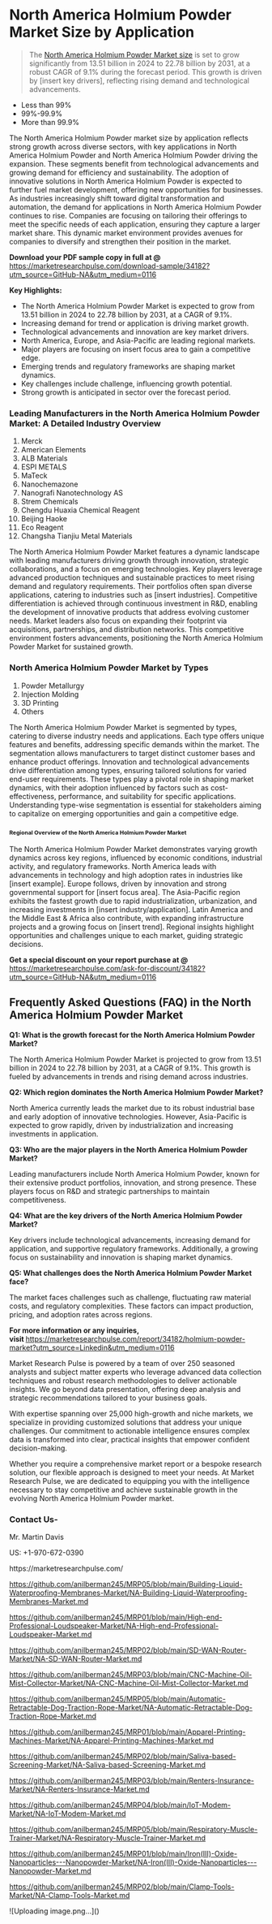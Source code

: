 <h1>North America Holmium Powder Market&nbsp;Size by Application</h1><blockquote><p>The <a href="https://marketresearchpulse.com/download-sample/34182?utm_source=GitHub-NA&amp;utm_medium=0116">North America Holmium Powder Market size</a> is set to grow significantly from 13.51 billion in 2024 to 22.78 billion by 2031, at a robust CAGR of 9.1% during the forecast period. This growth is driven by [insert key drivers], reflecting rising demand and technological advancements.</p></blockquote><ul><li>Less than 99%<li> 99%-99.9%<li> More than 99.9%</li></ul><p>The North America Holmium Powder market size by application reflects strong growth across diverse sectors, with key applications in North America Holmium Powder and North America Holmium Powder driving the expansion. These segments benefit from technological advancements and growing demand for efficiency and sustainability. The adoption of innovative solutions in North America Holmium Powder is expected to further fuel market development, offering new opportunities for businesses. As industries increasingly shift toward digital transformation and automation, the demand for applications in North America Holmium Powder continues to rise. Companies are focusing on tailoring their offerings to meet the specific needs of each application, ensuring they capture a larger market share. This dynamic market environment provides avenues for companies to diversify and strengthen their position in the market.</p><p><strong>Download your PDF sample copy in full at @ </strong><a href="https://marketresearchpulse.com/download-sample/34182?utm_source=GitHub-NA&amp;utm_medium=0116">https://marketresearchpulse.com/download-sample/34182?utm_source=GitHub-NA&amp;utm_medium=0116</a></p><p><strong>Key Highlights: </strong></p><ul><li>The North America Holmium Powder Market is expected to grow from 13.51 billion in 2024 to 22.78 billion by 2031, at a CAGR of 9.1%.</li><li>Increasing demand for trend or application is driving market growth.</li><li>Technological advancements and innovation are key market drivers.</li><li>North America, Europe, and Asia-Pacific are leading regional markets.</li><li>Major players are focusing on insert focus area to gain a competitive edge.</li><li>Emerging trends and regulatory frameworks are shaping market dynamics.</li><li>Key challenges include challenge, influencing growth potential.</li><li>Strong growth is anticipated in sector over the forecast period.</li></ul><h3>Leading Manufacturers in the North America Holmium Powder Market: A Detailed Industry Overview</h3><ol><li>Merck</li><li>American Elements</li><li>ALB Materials</li><li>ESPI METALS</li><li>MaTeck</li><li>Nanochemazone</li><li>Nanografi Nanotechnology AS</li><li>Strem Chemicals</li><li>Chengdu Huaxia Chemical Reagent</li><li>Beijing Haoke</li><li>Eco Reagent</li><li>Changsha Tianjiu Metal Materials</li></ol><div class="flex max-w-full flex-col flex-grow"><div class="min-h-8 text-message flex w-full flex-col items-end gap-2 whitespace-normal break-words [.text-message+&amp;]:mt-5" dir="auto" data-message-author-role="assistant" data-message-id="fd8432e4-4910-450d-b182-61b7bfb0a01f" data-message-model-slug="gpt-4o"><div class="flex w-full flex-col gap-1 empty:hidden first:pt-[3px]"><div class="markdown prose w-full break-words dark:prose-invert light"><p>The North America Holmium Powder Market features a dynamic landscape with leading manufacturers driving growth through innovation, strategic collaborations, and a focus on emerging technologies. Key players leverage advanced production techniques and sustainable practices to meet rising demand and regulatory requirements. Their portfolios often span diverse applications, catering to industries such as [insert industries]. Competitive differentiation is achieved through continuous investment in R&amp;D, enabling the development of innovative products that address evolving customer needs. Market leaders also focus on expanding their footprint via acquisitions, partnerships, and distribution networks. This competitive environment fosters advancements, positioning the North America Holmium Powder Market for sustained growth.</p></div></div></div></div><h3>North America Holmium Powder Market by Types</h3><ol><li>Powder Metallurgy<li> Injection Molding<li> 3D Printing<li> Others</li></ol><div class="flex max-w-full flex-col flex-grow"><div class="min-h-8 text-message flex w-full flex-col items-end gap-2 whitespace-normal break-words [.text-message+&amp;]:mt-5" dir="auto" data-message-author-role="assistant" data-message-id="084470be-0bb7-4664-bddf-5156b4f41249" data-message-model-slug="gpt-4o-mini"><div class="flex w-full flex-col gap-1 empty:hidden first:pt-[3px]"><div class="markdown prose w-full break-words dark:prose-invert light"><p>The North America Holmium Powder Market is segmented by types, catering to diverse industry needs and applications. Each type offers unique features and benefits, addressing specific demands within the market. The segmentation allows manufacturers to target distinct customer bases and enhance product offerings. Innovation and technological advancements drive differentiation among types, ensuring tailored solutions for varied end-user requirements. These types play a pivotal role in shaping market dynamics, with their adoption influenced by factors such as cost-effectiveness, performance, and suitability for specific applications. Understanding type-wise segmentation is essential for stakeholders aiming to capitalize on emerging opportunities and gain a competitive edge.</p></div></div></div></div><h3><span style="font-size: 11px;">Regional Overview of the North America Holmium Powder Market</span></h3><div class="flex max-w-full flex-col flex-grow"><div class="min-h-8 text-message flex w-full flex-col items-end gap-2 whitespace-normal break-words [.text-message+&amp;]:mt-5" dir="auto" data-message-author-role="assistant" data-message-id="e9038762-ce64-4e30-91c9-9bd413514231" data-message-model-slug="gpt-4o-mini"><div class="flex w-full flex-col gap-1 empty:hidden first:pt-[3px]"><div class="markdown prose w-full break-words dark:prose-invert light"><p>The North America Holmium Powder Market demonstrates varying growth dynamics across key regions, influenced by economic conditions, industrial activity, and regulatory frameworks. North America leads with advancements in technology and high adoption rates in industries like [insert example]. Europe follows, driven by innovation and strong governmental support for [insert focus area]. The Asia-Pacific region exhibits the fastest growth due to rapid industrialization, urbanization, and increasing investments in [insert industry/application]. Latin America and the Middle East &amp; Africa also contribute, with expanding infrastructure projects and a growing focus on [insert trend]. Regional insights highlight opportunities and challenges unique to each market, guiding strategic decisions.</p></div></div></div></div><p><strong>Get a special discount on your report purchase at @ </strong><a href="https://marketresearchpulse.com/ask-for-discount/34182?utm_source=GitHub-NA&amp;utm_medium=0116">https://marketresearchpulse.com/ask-for-discount/34182?utm_source=GitHub-NA&amp;utm_medium=0116</a></p><h2>Frequently Asked Questions (FAQ) in the North America Holmium Powder Market</h2><p><strong>Q1: What is the growth forecast for the North America Holmium Powder Market?</strong></p><p>The North America Holmium Powder Market is projected to grow from 13.51 billion in 2024 to 22.78 billion by 2031, at a CAGR of 9.1%. This growth is fueled by advancements in trends and rising demand across industries.</p><p><strong>Q2: Which region dominates the North America Holmium Powder Market?</strong></p><p>North America currently leads the market due to its robust industrial base and early adoption of innovative technologies. However, Asia-Pacific is expected to grow rapidly, driven by industrialization and increasing investments in application.</p><p><strong>Q3: Who are the major players in the North America Holmium Powder Market?</strong></p><p>Leading manufacturers include North America Holmium Powder, known for their extensive product portfolios, innovation, and strong presence. These players focus on R&amp;D and strategic partnerships to maintain competitiveness.</p><p><strong>Q4: What are the key drivers of the North America Holmium Powder Market?</strong></p><p>Key drivers include technological advancements, increasing demand for application, and supportive regulatory frameworks. Additionally, a growing focus on sustainability and innovation is shaping market dynamics.</p><p><strong>Q5: What challenges does the North America Holmium Powder Market face?</strong></p><p>The market faces challenges such as challenge, fluctuating raw material costs, and regulatory complexities. These factors can impact production, pricing, and adoption rates across regions.</p><p><strong>For more information or any inquiries, visit&nbsp;</strong><a href="https://marketresearchpulse.com/report/34182/holmium-powder-market?utm_source=Linkedin&utm_medium=0116">https://marketresearchpulse.com/report/34182/holmium-powder-market?utm_source=Linkedin&utm_medium=0116</a></p><p>Market Research Pulse is powered by a team of over 250 seasoned analysts and subject matter experts who leverage advanced data collection techniques and robust research methodologies to deliver actionable insights. We go beyond data presentation, offering deep analysis and strategic recommendations tailored to your business goals.</p><p>With expertise spanning over 25,000 high-growth and niche markets, we specialize in providing customized solutions that address your unique challenges. Our commitment to actionable intelligence ensures complex data is transformed into clear, practical insights that empower confident decision-making.</p><p>Whether you require a comprehensive market report or a bespoke research solution, our flexible approach is designed to meet your needs. At Market Research Pulse, we are dedicated to equipping you with the intelligence necessary to stay competitive and achieve sustainable growth in the evolving North America Holmium Powder market.</p><h3><strong>Contact Us-</strong></h3><p>Mr. Martin Davis</p><p>US: +1-970-672-0390</p><p>https://marketresearchpulse.com/</p><p><a href="https://github.com/anilberman245/MRP05/blob/main/Building-Liquid-Waterproofing-Membranes-Market/NA-Building-Liquid-Waterproofing-Membranes-Market.md">https://github.com/anilberman245/MRP05/blob/main/Building-Liquid-Waterproofing-Membranes-Market/NA-Building-Liquid-Waterproofing-Membranes-Market.md</a></p><p><a href="https://github.com/anilberman245/MRP01/blob/main/High-end-Professional-Loudspeaker-Market/NA-High-end-Professional-Loudspeaker-Market.md">https://github.com/anilberman245/MRP01/blob/main/High-end-Professional-Loudspeaker-Market/NA-High-end-Professional-Loudspeaker-Market.md</a></p><p><a href="https://github.com/anilberman245/MRP02/blob/main/SD-WAN-Router-Market/NA-SD-WAN-Router-Market.md">https://github.com/anilberman245/MRP02/blob/main/SD-WAN-Router-Market/NA-SD-WAN-Router-Market.md</a></p><p><a href="https://github.com/anilberman245/MRP03/blob/main/CNC-Machine-Oil-Mist-Collector-Market/NA-CNC-Machine-Oil-Mist-Collector-Market.md">https://github.com/anilberman245/MRP03/blob/main/CNC-Machine-Oil-Mist-Collector-Market/NA-CNC-Machine-Oil-Mist-Collector-Market.md</a></p><p><a href="https://github.com/anilberman245/MRP05/blob/main/Automatic-Retractable-Dog-Traction-Rope-Market/NA-Automatic-Retractable-Dog-Traction-Rope-Market.md">https://github.com/anilberman245/MRP05/blob/main/Automatic-Retractable-Dog-Traction-Rope-Market/NA-Automatic-Retractable-Dog-Traction-Rope-Market.md</a></p><p><a href="https://github.com/anilberman245/MRP01/blob/main/Apparel-Printing-Machines-Market/NA-Apparel-Printing-Machines-Market.md">https://github.com/anilberman245/MRP01/blob/main/Apparel-Printing-Machines-Market/NA-Apparel-Printing-Machines-Market.md</a></p><p><a href="https://github.com/anilberman245/MRP02/blob/main/Saliva-based-Screening-Market/NA-Saliva-based-Screening-Market.md">https://github.com/anilberman245/MRP02/blob/main/Saliva-based-Screening-Market/NA-Saliva-based-Screening-Market.md</a></p><p><a href="https://github.com/anilberman245/MRP03/blob/main/Renters-Insurance-Market/NA-Renters-Insurance-Market.md">https://github.com/anilberman245/MRP03/blob/main/Renters-Insurance-Market/NA-Renters-Insurance-Market.md</a></p><p><a href="https://github.com/anilberman245/MRP04/blob/main/IoT-Modem-Market/NA-IoT-Modem-Market.md">https://github.com/anilberman245/MRP04/blob/main/IoT-Modem-Market/NA-IoT-Modem-Market.md</a></p><p><a href="https://github.com/anilberman245/MRP05/blob/main/Respiratory-Muscle-Trainer-Market/NA-Respiratory-Muscle-Trainer-Market.md">https://github.com/anilberman245/MRP05/blob/main/Respiratory-Muscle-Trainer-Market/NA-Respiratory-Muscle-Trainer-Market.md</a></p><p><a href="https://github.com/anilberman245/MRP01/blob/main/Iron(III)-Oxide-Nanoparticles---Nanopowder-Market/NA-Iron(III)-Oxide-Nanoparticles---Nanopowder-Market.md">https://github.com/anilberman245/MRP01/blob/main/Iron(III)-Oxide-Nanoparticles---Nanopowder-Market/NA-Iron(III)-Oxide-Nanoparticles---Nanopowder-Market.md</a></p><p><a href="https://github.com/anilberman245/MRP02/blob/main/Clamp-Tools-Market/NA-Clamp-Tools-Market.md">https://github.com/anilberman245/MRP02/blob/main/Clamp-Tools-Market/NA-Clamp-Tools-Market.md</a></p>
![Uploading image.png…]()

